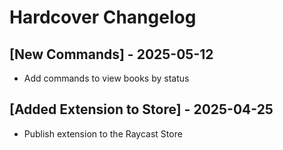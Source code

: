 # Hardcover Changelog

## [New Commands] - 2025-05-12

- Add commands to view books by status

## [Added Extension to Store] - 2025-04-25

- Publish extension to the Raycast Store
